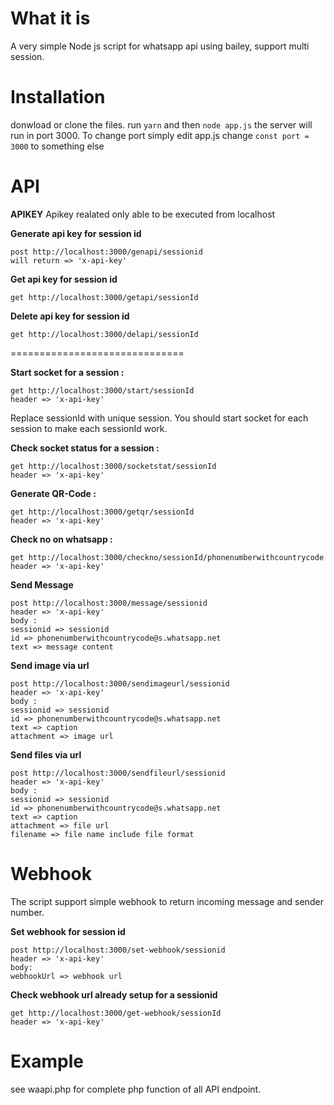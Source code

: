 
# What it is
A very simple Node js script for whatsapp api using bailey, support multi session. 


# Installation
donwload or clone the files. run `yarn` and then `node app.js` the server will run in port 3000.
To change port simply edit app.js change `const port = 3000` to something else


# API
**APIKEY** 
Apikey realated only able to be executed from localhost

**Generate api key for session id**

	post http://localhost:3000/genapi/sessionid
    will return => 'x-api-key'

**Get api key for session id**

    get http://localhost:3000/getapi/sessionId
    
**Delete api key for session id**

    get http://localhost:3000/delapi/sessionId
 
 ==============================

**Start socket for a session :**

    get http://localhost:3000/start/sessionId
    header => 'x-api-key'
Replace sessionId with unique session. You should start socket for each session to make each sessionId work.

**Check socket status for a session :**

    get http://localhost:3000/socketstat/sessionId
    header => 'x-api-key'
    
**Generate QR-Code :**

    get http://localhost:3000/getqr/sessionId
    header => 'x-api-key'
    
**Check no on whatsapp :**

    get http://localhost:3000/checkno/sessionId/phonenumberwithcountrycode
    header => 'x-api-key'

**Send Message**

    post http://localhost:3000/message/sessionid
    header => 'x-api-key'
    body :
    sessionid => sessionid
    id => phonenumberwithcountrycode@s.whatsapp.net
    text => message content
    
**Send image via url**

    post http://localhost:3000/sendimageurl/sessionid
    header => 'x-api-key'
    body :
    sessionid => sessionid
    id => phonenumberwithcountrycode@s.whatsapp.net
    text => caption
    attachment => image url
    
**Send files via url**

    post http://localhost:3000/sendfileurl/sessionid
    header => 'x-api-key'
    body :
    sessionid => sessionid
    id => phonenumberwithcountrycode@s.whatsapp.net
    text => caption
    attachment => file url
    filename => file name include file format


# Webhook
The script support simple webhook to return incoming message and sender number.

**Set webhook for session id**

    post http://localhost:3000/set-webhook/sessionid
    header => 'x-api-key'
    body:
    webhookUrl => webhook url

**Check webhook url already setup for a sessionid**

    get http://localhost:3000/get-webhook/sessionId
    header => 'x-api-key'

# Example
see waapi.php for complete php function of all API endpoint.
